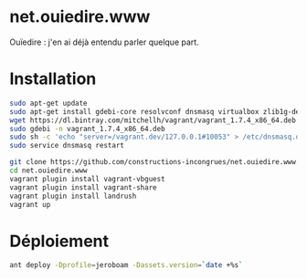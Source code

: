 net.ouiedire.www
================

Ouïedire : j'en ai déjà entendu parler quelque part.

Installation
============

```bash
sudo apt-get update
sudo apt-get install gdebi-core resolvconf dnsmasq virtualbox zlib1g-dev
wget https://dl.bintray.com/mitchellh/vagrant/vagrant_1.7.4_x86_64.deb
sudo gdebi -n vagrant_1.7.4_x86_64.deb
sudo sh -c 'echo "server=/vagrant.dev/127.0.0.1#10053" > /etc/dnsmasq.d/vagrant-landrush'
sudo service dnsmasq restart

git clone https://github.com/constructions-incongrues/net.ouiedire.www.git
cd net.ouiedire.www
vagrant plugin install vagrant-vbguest
vagrant plugin install vagrant-share
vagrant plugin install landrush
vagrant up
```

Déploiement
===========
```bash
ant deploy -Dprofile=jeroboam -Dassets.version=`date +%s`
```
